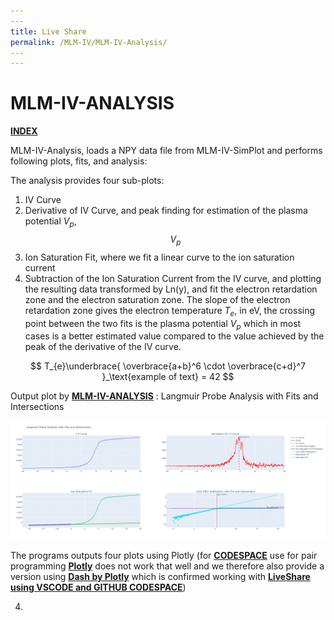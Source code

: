 ```yaml
---
​---
title: Live Share
permalink: /MLM-IV/MLM-IV-Analysis/
​---
---
```


# MLM-IV-ANALYSIS

[**INDEX**](index.md)

MLM-IV-Analysis, loads a NPY data file from MLM-IV-SimPlot and performs following plots, fits, and analysis:

The analysis provides four sub-plots:

1. IV Curve
2. Derivative of IV Curve, and peak finding for estimation of the plasma potential $V_{p}$, $$V_{p}$$
3. Ion Saturation Fit, where we fit a linear curve to the ion saturation current
4. Subtraction of the Ion Saturation Current from the IV curve, and plotting the resulting data transformed by Ln(y), and fit the electron retardation zone and the electron saturation zone. The slope of the electron retardation zone gives the electron temperature $T_{e}$, in eV, the crossing point between the two fits is the plasma potential  $V_{p}$ which in most cases is a better estimated value compared to the value achieved by the peak of the derivative of the IV curve.

$$
T_{e}\underbrace{
\overbrace{a+b}^6 \cdot \overbrace{c+d}^7
}_\text{example of text} = 42
$$

Output plot by [**MLM-IV-ANALYSIS**](MLM-IV-Analysis.md) : Langmuir Probe Analysis with Fits and Intersections

![MLM-IV-Analysis output plot](.\images\MLM-IV-Analysis.png)

The programs outputs four plots using Plotly (for [**CODESPACE**](https://github.com/features/codespaces) use for pair programming [**Plotly**](https://plotly.com/) does not work that well and we therefore also provide a version using [**Dash by Plotly**](https://dash.plotly.com/) which is confirmed working with [**LiveShare using VSCODE and GITHUB CODESPACE**](Liveshare.md))

4. 









